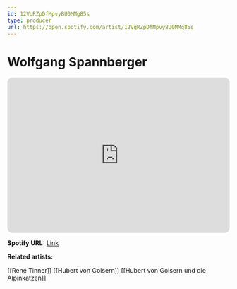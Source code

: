 ```yaml
---
id: 12VqRZpDfMpvyBU0MMg85s
type: producer
url: https://open.spotify.com/artist/12VqRZpDfMpvyBU0MMg85s
---
```

# Wolfgang Spannberger

<iframe style="border-radius:12px" src="https://open.spotify.com/embed/artist/12VqRZpDfMpvyBU0MMg85s" width="100%" height="352" frameBorder="0" allowfullscreen="" allow="autoplay; clipboard-write; encrypted-media; fullscreen; picture-in-picture" loading="lazy"></iframe>

**Spotify URL:** [Link](https://open.spotify.com/artist/12VqRZpDfMpvyBU0MMg85s)

**Related artists:**

[[René Tinner]]
[[Hubert von Goisern]]
[[Hubert von Goisern und die Alpinkatzen]]
